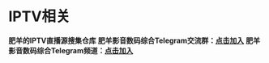 # IPTV相关
**肥羊的IPTV直播源搜集仓库**
**肥羊影音数码综合Telegram交流群：[点击加入](https://t.me/feiyangdigital)**
**肥羊影音数码综合Telegram频道：[点击加入](https://t.me/feiyangofficalchannel)**
